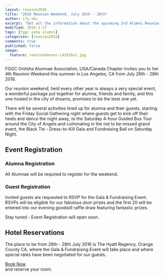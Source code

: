 ```yaml
---
layout: reunion2016
title: "2016 Reunion Weekend, July 26th - 26th"
author: ify_obi
excerpt: "Get all the information about the upcoming 3rd Alumni Reunion Weekend."
modified: 2016-1-17
tags: [fggc osha alumni]
categories: [reunion2016]
comments: true
published: false
image:
  feature: reunionbanner-LA2016v1.jpg
---
```

FGGC Onitsha Alumnae Association, USA/Canada Chapter invites you to her 4th Reunion Weekend this summer in Los Angeles, CA from July 26th - 28th 2016.

Our reunion weekend, held every other year is always a very special event, a wonderful package put together for alumna, friends and family, and this one hosted in the city of dreams, promises to be the best one yet.

There will be several activities lined up for alumna and their guests, starting with the Friday Social Gathering night where guests get to kick off their heels and dance the night away, to the Saturday 4-hour Guided Bus Tour around the City of Angels and culminating in the not to be missed grand event, the Black Tie - Dress-to-Kill Gala and Fundraising Ball on Saturday Night.

## Event Registration

### Alumna Registration
All Alumnae will be required to register for the weekend.

### Guest Registration
Invited guests are requested to RSVP for the Gala & Fundraising Event. RSVPs will be eligible for our fabulous door prizes and the first 20 will be entered into our evening goodwill raffle draw featuring fantastic prizes.

Stay tuned - Event Registration will open soon.

## Hotel Reservations

The place to be from 26th - 28th July 2016 is The Hyatt Regency, Orange County CA, where the Gala & Fundraising Event will take place and where special rates have been negotiated for our guests.

<div markdown="0"><a href="https://resweb.passkey.com/go/fggconitsha2016" class="btn">Book Now</a></div> and reserve your room.
